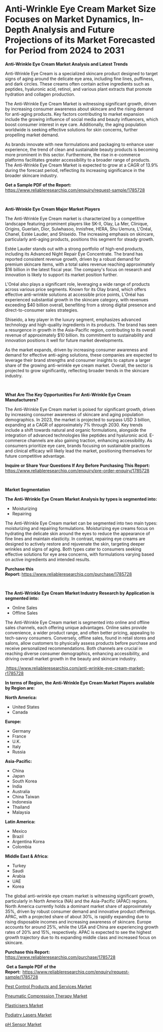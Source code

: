 <p><h1>Anti-Wrinkle Eye Cream Market Size Focuses on Market Dynamics, In-Depth Analysis and Future Projections of its Market Forecasted for Period from 2024 to 2031</h1></p><p><strong>Anti-Wrinkle Eye Cream Market Analysis and Latest Trends</strong></p>
<p><p>Anti-Wrinkle Eye Cream is a specialized skincare product designed to target signs of aging around the delicate eye area, including fine lines, puffiness, and dark circles. These creams often contain active ingredients such as peptides, hyaluronic acid, retinol, and various plant extracts that promote hydration and collagen production.</p><p>The Anti-Wrinkle Eye Cream Market is witnessing significant growth, driven by increasing consumer awareness about skincare and the rising demand for anti-aging products. Key factors contributing to market expansion include the growing influence of social media and beauty influencers, which boost consumer interest in eye care. Additionally, the aging population worldwide is seeking effective solutions for skin concerns, further propelling market demand.</p><p>As brands innovate with new formulations and packaging to enhance user experience, the trend of clean and sustainable beauty products is becoming more prominent in this sector. Furthermore, the rise in e-commerce platforms facilitates greater accessibility to a broader range of products. The Anti-Wrinkle Eye Cream Market is expected to grow at a CAGR of 13.9% during the forecast period, reflecting its increasing significance in the broader skincare industry.</p></p>
<p><strong>Get a Sample PDF of the Report:&nbsp;</strong> <a href="https://www.reliableresearchiq.com/enquiry/request-sample/1785728?utm_campaign=1102&utm_medium=2&utm_source=Github&utm_content=ia&utm_term=19122024&utm_id=anti-wrinkle-eye-cream">https://www.reliableresearchiq.com/enquiry/request-sample/1785728</a></p>
<p>&nbsp;</p>
<p><strong>Anti-Wrinkle Eye Cream Major Market Players</strong></p>
<p><p>The Anti-Wrinkle Eye Cream market is characterized by a competitive landscape featuring prominent players like SK-II, Olay, La Mer, Clinique, Origins, Guerlain, Dior, Sulwhasoo, Innisfree, HERA, Shu Uemura, L'Oréal, Chanel, Estée Lauder, and Shiseido. The increasing emphasis on skincare, particularly anti-aging products, positions this segment for steady growth.</p><p>Estée Lauder stands out with a strong portfolio of high-end products, including its Advanced Night Repair Eye Concentrate. The brand has reported consistent revenue growth, driven by a robust demand for premium skincare items, with a total sales revenue reaching approximately $16 billion in the latest fiscal year. The company's focus on research and innovation is likely to support its market position further.</p><p>L'Oréal also plays a significant role, leveraging a wide range of products across various price segments. Known for its Olay brand, which offers effective anti-wrinkle solutions at accessible price points, L'Oréal has experienced substantial growth in the skincare category, with revenues exceeding $40 billion overall, benefiting from a strong digital presence and direct-to-consumer sales strategies.</p><p>Shiseido, a key player in the luxury segment, emphasizes advanced technology and high-quality ingredients in its products. The brand has seen a resurgence in growth in the Asia-Pacific region, contributing to its overall revenue of approximately $10 billion. Its commitment to sustainability and innovation positions it well for future market developments.</p><p>As the market expands, driven by increasing consumer awareness and demand for effective anti-aging solutions, these companies are expected to leverage their brand strengths and consumer insights to capture a larger share of the growing anti-wrinkle eye cream market. Overall, the sector is projected to grow significantly, reflecting broader trends in the skincare industry.</p></p>
<p>&nbsp;</p>
<p><strong>What Are The Key Opportunities For Anti-Wrinkle Eye Cream Manufacturers?</strong></p>
<p><p>The Anti-Wrinkle Eye Cream market is poised for significant growth, driven by increasing consumer awareness of skincare and aging population demographics. In 2023, the market is projected to surpass USD 3 billion, expanding at a CAGR of approximately 7% through 2030. Key trends include a shift towards natural and organic formulations, alongside the integration of advanced technologies like peptides and hyaluronic acid. E-commerce channels are also gaining traction, enhancing accessibility. As consumers prioritize eye care, brands focusing on sustainable practices and clinical efficacy will likely lead the market, positioning themselves for future competitive advantage.</p></p>
<p><strong>Inquire or Share Your Questions If Any Before Purchasing This Report:</strong> <a href="https://www.reliableresearchiq.com/enquiry/pre-order-enquiry/1785728?utm_campaign=1102&utm_medium=2&utm_source=Github&utm_content=ia&utm_term=19122024&utm_id=anti-wrinkle-eye-cream">https://www.reliableresearchiq.com/enquiry/pre-order-enquiry/1785728</a></p>
<p>&nbsp;</p>
<p><strong>Market Segmentation</strong></p>
<p><strong>The Anti-Wrinkle Eye Cream Market Analysis by types is segmented into:</strong></p>
<p><ul><li>Moisturizing</li><li>Repairing</li></ul></p>
<p><p>The Anti-Wrinkle Eye Cream market can be segmented into two main types: moisturizing and repairing formulations. Moisturizing eye creams focus on hydrating the delicate skin around the eyes to reduce the appearance of fine lines and maintain elasticity. In contrast, repairing eye creams are designed to actively restore and rejuvenate the skin, targeting deeper wrinkles and signs of aging. Both types cater to consumers seeking effective solutions for eye area concerns, with formulations varying based on active ingredients and intended results.</p></p>
<p><strong>Purchase this Report:&nbsp;</strong><a href="https://www.reliableresearchiq.com/purchase/1785728?utm_campaign=1102&utm_medium=2&utm_source=Github&utm_content=ia&utm_term=19122024&utm_id=anti-wrinkle-eye-cream">https://www.reliableresearchiq.com/purchase/1785728</a></p>
<p>&nbsp;</p>
<p><strong>The Anti-Wrinkle Eye Cream Market Industry Research by Application is segmented into:</strong></p>
<p><ul><li>Online Sales</li><li>Offline Sales</li></ul></p>
<p><p>The Anti-Wrinkle Eye Cream market is segmented into online and offline sales channels, each offering unique advantages. Online sales provide convenience, a wider product range, and often better pricing, appealing to tech-savvy consumers. Conversely, offline sales, found in retail stores and salons, allow customers to physically assess products before purchase and receive personalized recommendations. Both channels are crucial in reaching diverse consumer demographics, enhancing accessibility, and driving overall market growth in the beauty and skincare industry.</p></p>
<p><a href="https://www.reliableresearchiq.com/anti-wrinkle-eye-cream-market-r1785728?utm_campaign=1102&utm_medium=2&utm_source=Github&utm_content=ia&utm_term=19122024&utm_id=anti-wrinkle-eye-cream">&nbsp;https://www.reliableresearchiq.com/anti-wrinkle-eye-cream-market-r1785728</a></p>
<p><strong>In terms of Region, the Anti-Wrinkle Eye Cream Market Players available by Region are:</strong></p>
<p>
    <p> <strong> North America: </strong>
        <ul>
            <li>United States</li>
            <li>Canada</li>
        </ul>
        </p> 
    <p> <strong> Europe: </strong>
        <ul>
            <li>Germany</li>
            <li>France</li>
            <li>U.K.</li>
            <li>Italy</li>
            <li>Russia</li>
        </ul>
        </p> 
    <p> <strong> Asia-Pacific: </strong>
        <ul>
            <li>China</li>
            <li>Japan</li>
            <li>South Korea</li>
            <li>India</li>
            <li>Australia</li>
            <li>China Taiwan</li>
            <li>Indonesia</li>
            <li>Thailand</li>
            <li>Malaysia</li>
        </ul>
        </p> 
    <p> <strong> Latin America: </strong>
        <ul>
            <li>Mexico</li>
            <li>Brazil</li>
            <li>Argentina Korea</li>
            <li>Colombia</li>
        </ul>
        </p> 
    <p> <strong> Middle East & Africa: </strong>
        <ul>
            <li>Turkey</li>
            <li>Saudi</li>
            <li>Arabia</li>
            <li>UAE</li>
            <li>Korea</li>
        </ul>
    </p>
    </p>
<p><p>The global anti-wrinkle eye cream market is witnessing significant growth, particularly in North America (NA) and the Asia-Pacific (APAC) regions. North America currently holds a dominant market share of approximately 35%, driven by robust consumer demand and innovative product offerings. APAC, with a projected share of about 30%, is rapidly expanding due to rising disposable incomes and increasing awareness of skincare. Europe accounts for around 25%, while the USA and China are experiencing growth rates of 20% and 15%, respectively. APAC is expected to see the highest growth trajectory due to its expanding middle class and increased focus on skincare.</p></p>
<p><strong>Purchase this Report: </strong><a href="https://www.reliableresearchiq.com/purchase/1785728?utm_campaign=1102&utm_medium=2&utm_source=Github&utm_content=ia&utm_term=19122024&utm_id=anti-wrinkle-eye-cream">https://www.reliableresearchiq.com/purchase/1785728</a></p>
<p>&nbsp;<strong>Get a Sample PDF of the Report:&nbsp;&nbsp;</strong><a href="https://www.reliableresearchiq.com/enquiry/request-sample/1785728?utm_campaign=1102&utm_medium=2&utm_source=Github&utm_content=ia&utm_term=19122024&utm_id=anti-wrinkle-eye-cream">https://www.reliableresearchiq.com/enquiry/request-sample/1785728</a></p>
<p><strong></strong></p>
<p><p><a href="https://www.linkedin.com/pulse/estimating-pest-control-products-services-market-size-future-zuxlf?utm_campaign=1102&utm_medium=2&utm_source=Github&utm_content=ia&utm_term=19122024&utm_id=anti-wrinkle-eye-cream">Pest Control Products and Services Market</a></p><p><a href="https://www.linkedin.com/pulse/value-segment-market-share-analysis-pneumatic-compression-dwz1f?utm_campaign=1102&utm_medium=2&utm_source=Github&utm_content=ia&utm_term=19122024&utm_id=anti-wrinkle-eye-cream">Pneumatic Compression Therapy Market</a></p><p><a href="https://www.linkedin.com/pulse/global-plasticisers-market-analysis-2024-2031-average-pricing-gucuf?utm_campaign=1102&utm_medium=2&utm_source=Github&utm_content=ia&utm_term=19122024&utm_id=anti-wrinkle-eye-cream">Plasticisers Market</a></p><p><a href="https://www.linkedin.com/pulse/revenue-forecast-podiatry-lasers-market-projected-76-cagr-h5mzf?utm_campaign=1102&utm_medium=2&utm_source=Github&utm_content=ia&utm_term=19122024&utm_id=anti-wrinkle-eye-cream">Podiatry Lasers Market</a></p><p><a href="https://www.linkedin.com/pulse/whats-fueling-56-growth-ph-sensor-market-insights-from-2024-2031-b4rwf?utm_campaign=1102&utm_medium=2&utm_source=Github&utm_content=ia&utm_term=19122024&utm_id=anti-wrinkle-eye-cream">pH Sensor Market</a></p></p>